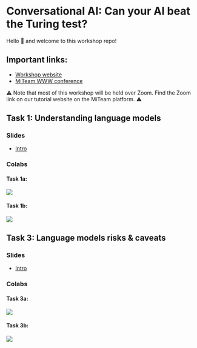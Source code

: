 # Conversational AI: Can your AI beat the Turing test?

Hello 👋 and welcome to this workshop repo!

## Important links:
* [Workshop website](https://utanashati.github.io/conversational-ai-workshop/)
* [MiTeam WWW conference](https://theweb.miteam.eu/asset/76MtEfcYKQYkwCYRF)


⚠️ Note that most of this workshop will be held over Zoom. Find the Zoom link on our tutorial website on the MiTeam platform. ⚠️ 

## Task 1: Understanding language models

### Slides
* [Intro](https://docs.google.com/presentation/d/1KOkNW20FiZweTkD-Xtl_oxTpIY5aU6ahMalD4IU3J5Y/edit?usp=sharing)

### Colabs
#### Task 1a:
[![](https://colab.research.google.com/assets/colab-badge.svg)](https://colab.research.google.com/github/utanashati/conversational-ai-workshop/blob/main/1/Conversational_AI_workshop_Task_1a.ipynb)

#### Task 1b:
[![](https://colab.research.google.com/assets/colab-badge.svg)](https://colab.research.google.com/github/utanashati/conversational-ai-workshop/blob/main/1/Conversational_AI_workshop_Task_1b.ipynb)

## Task 3: Language models risks & caveats

### Slides
* [Intro](https://docs.google.com/presentation/d/1W1jjbAgRD6nQrUXzbtzLo52lT14MUfAzSeRCKEyr2yY/edit?usp=sharing)

### Colabs
#### Task 3a:
[![](https://colab.research.google.com/assets/colab-badge.svg)](https://colab.research.google.com/drive/1awcjmoZKpYiKC_fw-aLqWvvgTWaIKrQk?usp=sharing)

#### Task 3b:
[![](https://colab.research.google.com/assets/colab-badge.svg)](https://colab.research.google.com/drive/1QMLhZBTWwaZP1N-O6sZYSnWeztVf1AE3?usp=sharing)
